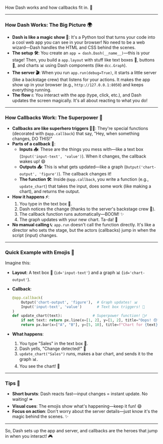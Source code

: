 How Dash works and how callbacks fit in. 🚀

---

### How Dash Works: The Big Picture 🌍

- **Dash is like a magic show 🎩**: It's a Python tool that turns your code into a cool web app you can see in your browser! No need to be a web wizard—Dash handles the HTML and CSS behind the scenes.
- **The setup 🛠️**: You create an `app = dash.Dash(__name__)`—this is your stage! Then, you build a `app.layout` with stuff like text boxes 📝, buttons 🔘, and charts 📊 using Dash components (like `dcc.Graph`).
- **The server 🎬**: When you run `app.run(debug=True)`, it starts a little server (like a backstage crew) that listens for your actions. It makes the app show up in your browser (e.g., `http://127.0.0.1:8050`) and keeps everything running.
- **The flow 💧**: You interact with the app (type, click, etc.), and Dash updates the screen magically. It's all about reacting to what you do!

---

### How Callbacks Work: The Superpower 🤖

- **Callbacks are like superhero triggers 🦸‍♂️**: They're special functions (decorated with `@app.callback`) that say, "Hey, when something changes, DO THIS!"
- **Parts of a callback 🔧**:
  - **Inputs 📥**: These are the things you mess with—like a text box (`Input('input-text', 'value')`). When it changes, the callback wakes up! 😄
  - **Outputs 📤**: This is what gets updated—like a graph (`Output('chart-output', 'figure')`). The callback changes it!
  - **The function 🛠️**: Inside `@app.callback`, you write a function (e.g., `update_chart`) that takes the input, does some work (like making a chart), and returns the output.
- **How it happens ⚡**:
  1. You type in the text box 📝.
  2. Dash notices the change (thanks to the server's backstage crew 👥).
  3. The callback function runs automatically—BOOM! ✨
  4. The graph updates with your new chart. Ta-da! 🎉
- **No manual calling 📞**: `app.run` doesn't call the function directly. It's like a director who sets the stage, but the actors (callbacks) jump in when the script (input) changes.

---

### Quick Example with Emojis 🌈

Imagine this:

- **Layout**: A text box 📝 (`id='input-text'`) and a graph 📊 (`id='chart-output'`).
- **Callback**:

  ```python
  @app.callback(
      Output('chart-output', 'figure'),  # Graph updates! 📊
      Input('input-text', 'value')       # Text box triggers! 📝
  )
  def update_chart(text):              # Superpower function! 🦸‍♂️
      if not text: return px.line(x=[1, 2], y=[1, 2], title="Oops! 😞")
      return px.bar(x=["A", "B"], y=[5, 10], title=f"Chart for {text} 🎉")
  ```

- **What happens**:
  1. You type "Sales" in the text box 📝.
  2. Dash yells, "Change detected!" 🚨
  3. `update_chart("Sales")` runs, makes a bar chart, and sends it to the graph 📊.
  4. You see the chart! 🌟

---

### Tips 🎯
- **Short bursts**: Dash reacts fast—input changes = instant update. No waiting! ⏩
- **Visual cues**: The emojis show what's happening—keep it fun! 😄
- **Focus on action**: Don't worry about the server details—just know it's the magic behind the scenes. ✨

---

So, Dash sets up the app and server, and callbacks are the heroes that jump in when you interact! 🎮

<br>
